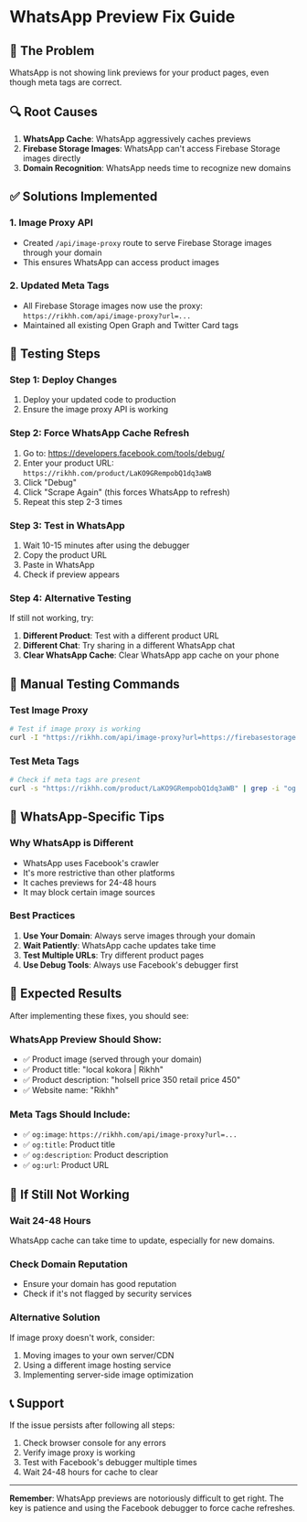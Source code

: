 # WhatsApp Preview Fix Guide

## 🚨 **The Problem**
WhatsApp is not showing link previews for your product pages, even though meta tags are correct.

## 🔍 **Root Causes**
1. **WhatsApp Cache**: WhatsApp aggressively caches previews
2. **Firebase Storage Images**: WhatsApp can't access Firebase Storage images directly
3. **Domain Recognition**: WhatsApp needs time to recognize new domains

## ✅ **Solutions Implemented**

### **1. Image Proxy API**
- Created `/api/image-proxy` route to serve Firebase Storage images through your domain
- This ensures WhatsApp can access product images

### **2. Updated Meta Tags**
- All Firebase Storage images now use the proxy: `https://rikhh.com/api/image-proxy?url=...`
- Maintained all existing Open Graph and Twitter Card tags

## 🧪 **Testing Steps**

### **Step 1: Deploy Changes**
1. Deploy your updated code to production
2. Ensure the image proxy API is working

### **Step 2: Force WhatsApp Cache Refresh**
1. Go to: https://developers.facebook.com/tools/debug/
2. Enter your product URL: `https://rikhh.com/product/LaKO9GRempobQ1dq3aWB`
3. Click "Debug"
4. Click "Scrape Again" (this forces WhatsApp to refresh)
5. Repeat this step 2-3 times

### **Step 3: Test in WhatsApp**
1. Wait 10-15 minutes after using the debugger
2. Copy the product URL
3. Paste in WhatsApp
4. Check if preview appears

### **Step 4: Alternative Testing**
If still not working, try:
1. **Different Product**: Test with a different product URL
2. **Different Chat**: Try sharing in a different WhatsApp chat
3. **Clear WhatsApp Cache**: Clear WhatsApp app cache on your phone

## 🔧 **Manual Testing Commands**

### **Test Image Proxy**
```bash
# Test if image proxy is working
curl -I "https://rikhh.com/api/image-proxy?url=https://firebasestorage.googleapis.com/v0/b/rikhh-9d30a.firebasestorage.app/o/product_images%2F1754238631912.jpg?alt=media&token=b613777a-eaac-414f-b9bd-8a63e5d19447"
```

### **Test Meta Tags**
```bash
# Check if meta tags are present
curl -s "https://rikhh.com/product/LaKO9GRempobQ1dq3aWB" | grep -i "og:"
```

## 📱 **WhatsApp-Specific Tips**

### **Why WhatsApp is Different**
- WhatsApp uses Facebook's crawler
- It's more restrictive than other platforms
- It caches previews for 24-48 hours
- It may block certain image sources

### **Best Practices**
1. **Use Your Domain**: Always serve images through your domain
2. **Wait Patiently**: WhatsApp cache updates take time
3. **Test Multiple URLs**: Try different product pages
4. **Use Debug Tools**: Always use Facebook's debugger first

## 🚀 **Expected Results**

After implementing these fixes, you should see:

### **WhatsApp Preview Should Show:**
- ✅ Product image (served through your domain)
- ✅ Product title: "local kokora | Rikhh"
- ✅ Product description: "holsell price 350 retail price 450"
- ✅ Website name: "Rikhh"

### **Meta Tags Should Include:**
- ✅ `og:image`: `https://rikhh.com/api/image-proxy?url=...`
- ✅ `og:title`: Product title
- ✅ `og:description`: Product description
- ✅ `og:url`: Product URL

## 🔄 **If Still Not Working**

### **Wait 24-48 Hours**
WhatsApp cache can take time to update, especially for new domains.

### **Check Domain Reputation**
- Ensure your domain has good reputation
- Check if it's not flagged by security services

### **Alternative Solution**
If image proxy doesn't work, consider:
1. Moving images to your own server/CDN
2. Using a different image hosting service
3. Implementing server-side image optimization

## 📞 **Support**

If the issue persists after following all steps:
1. Check browser console for any errors
2. Verify image proxy is working
3. Test with Facebook's debugger multiple times
4. Wait 24-48 hours for cache to clear

---

**Remember**: WhatsApp previews are notoriously difficult to get right. The key is patience and using the Facebook debugger to force cache refreshes. 